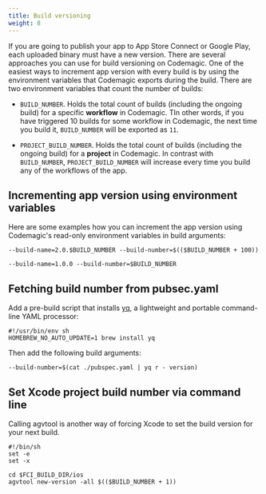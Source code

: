 ```yaml
---
title: Build versioning
weight: 8
---
```


If you are going to publish your app to App Store Connect or Google Play, each uploaded binary must have a new version. There are several approaches you can use for build versioning on Codemagic. One of the easiest ways to increment app version with every build is by using the environment variables that Codemagic exports during the build. There are two environment variables that count the number of builds:

* `BUILD_NUMBER`. Holds the total count of builds (including the ongoing build) for a specific **workflow** in Codemagic. TIn other words, if you have triggered 10 builds for some workflow in Codemagic, the next time you build it, `BUILD_NUMBER` will be exported as `11`.

* `PROJECT_BUILD_NUMBER`. Holds the total count of builds (including the ongoing build) for a **project** in Codemagic. In contrast with `BUILD_NUMBER`, `PROJECT_BUILD_NUMBER` will increase every time you build any of the workflows of the app.

## Incrementing app version using environment variables

Here are some examples how you can increment the app version using Codemagic's read-only environment variables in build arguments:

`--build-name=2.0.$BUILD_NUMBER --build-number=$(($BUILD_NUMBER + 100))`

`--build-name=1.0.0 --build-number=$BUILD_NUMBER`


## Fetching build number from pubsec.yaml

Add a pre-build script that installs [yq](https://github.com/mikefarah/yq), a lightweight and portable command-line YAML processor: 

```
#!/usr/bin/env sh
HOMEBREW_NO_AUTO_UPDATE=1 brew install yq
```

Then add the following build arguments:

`--build-number=$(cat ./pubspec.yaml | yq r - version)`  


## Set Xcode project build number via command line

Calling agvtool is another way of forcing Xcode to set the build version for your next build. 

```
#!/bin/sh
set -e
set -x

cd $FCI_BUILD_DIR/ios
agvtool new-version -all $(($BUILD_NUMBER + 1))
```
